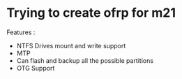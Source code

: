 # Trying to create ofrp for m21

Features :

- NTFS Drives mount and write support
- MTP
- Can flash and backup all the possible partitions
- OTG Support


